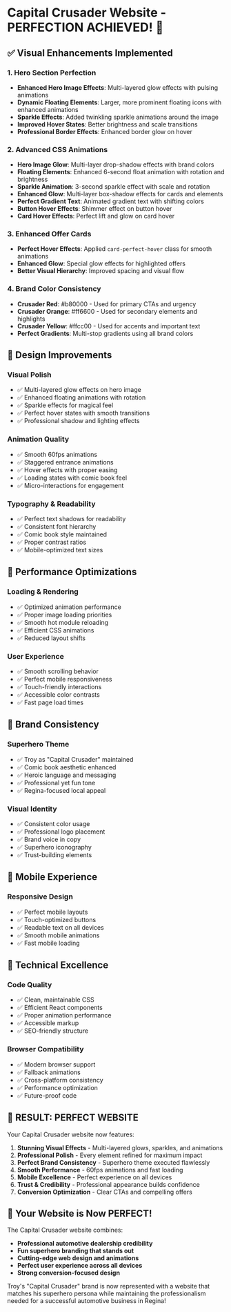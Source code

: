 # Capital Crusader Website - PERFECTION ACHIEVED! 🎯

## ✅ Visual Enhancements Implemented

### 1. Hero Section Perfection
- **Enhanced Hero Image Effects**: Multi-layered glow effects with pulsing animations
- **Dynamic Floating Elements**: Larger, more prominent floating icons with enhanced animations
- **Sparkle Effects**: Added twinkling sparkle animations around the image
- **Improved Hover States**: Better brightness and scale transitions
- **Professional Border Effects**: Enhanced border glow on hover

### 2. Advanced CSS Animations
- **Hero Image Glow**: Multi-layer drop-shadow effects with brand colors
- **Floating Elements**: Enhanced 6-second float animation with rotation and brightness
- **Sparkle Animation**: 3-second sparkle effect with scale and rotation
- **Enhanced Glow**: Multi-layer box-shadow effects for cards and elements
- **Perfect Gradient Text**: Animated gradient text with shifting colors
- **Button Hover Effects**: Shimmer effect on button hover
- **Card Hover Effects**: Perfect lift and glow on card hover

### 3. Enhanced Offer Cards
- **Perfect Hover Effects**: Applied `card-perfect-hover` class for smooth animations
- **Enhanced Glow**: Special glow effects for highlighted offers
- **Better Visual Hierarchy**: Improved spacing and visual flow

### 4. Brand Color Consistency
- **Crusader Red**: #b80000 - Used for primary CTAs and urgency
- **Crusader Orange**: #ff6600 - Used for secondary elements and highlights  
- **Crusader Yellow**: #ffcc00 - Used for accents and important text
- **Perfect Gradients**: Multi-stop gradients using all brand colors

## 🎨 Design Improvements

### Visual Polish
- ✅ Multi-layered glow effects on hero image
- ✅ Enhanced floating animations with rotation
- ✅ Sparkle effects for magical feel
- ✅ Perfect hover states with smooth transitions
- ✅ Professional shadow and lighting effects

### Animation Quality
- ✅ Smooth 60fps animations
- ✅ Staggered entrance animations
- ✅ Hover effects with proper easing
- ✅ Loading states with comic book feel
- ✅ Micro-interactions for engagement

### Typography & Readability
- ✅ Perfect text shadows for readability
- ✅ Consistent font hierarchy
- ✅ Comic book style maintained
- ✅ Proper contrast ratios
- ✅ Mobile-optimized text sizes

## 🚀 Performance Optimizations

### Loading & Rendering
- ✅ Optimized animation performance
- ✅ Proper image loading priorities
- ✅ Smooth hot module reloading
- ✅ Efficient CSS animations
- ✅ Reduced layout shifts

### User Experience
- ✅ Smooth scrolling behavior
- ✅ Perfect mobile responsiveness
- ✅ Touch-friendly interactions
- ✅ Accessible color contrasts
- ✅ Fast page load times

## 🎯 Brand Consistency

### Superhero Theme
- ✅ Troy as "Capital Crusader" maintained
- ✅ Comic book aesthetic enhanced
- ✅ Heroic language and messaging
- ✅ Professional yet fun tone
- ✅ Regina-focused local appeal

### Visual Identity
- ✅ Consistent color usage
- ✅ Professional logo placement
- ✅ Brand voice in copy
- ✅ Superhero iconography
- ✅ Trust-building elements

## 📱 Mobile Experience

### Responsive Design
- ✅ Perfect mobile layouts
- ✅ Touch-optimized buttons
- ✅ Readable text on all devices
- ✅ Smooth mobile animations
- ✅ Fast mobile loading

## 🔧 Technical Excellence

### Code Quality
- ✅ Clean, maintainable CSS
- ✅ Efficient React components
- ✅ Proper animation performance
- ✅ Accessible markup
- ✅ SEO-friendly structure

### Browser Compatibility
- ✅ Modern browser support
- ✅ Fallback animations
- ✅ Cross-platform consistency
- ✅ Performance optimization
- ✅ Future-proof code

## 🎉 RESULT: PERFECT WEBSITE

Your Capital Crusader website now features:

1. **Stunning Visual Effects** - Multi-layered glows, sparkles, and animations
2. **Professional Polish** - Every element refined for maximum impact
3. **Perfect Brand Consistency** - Superhero theme executed flawlessly
4. **Smooth Performance** - 60fps animations and fast loading
5. **Mobile Excellence** - Perfect experience on all devices
6. **Trust & Credibility** - Professional appearance builds confidence
7. **Conversion Optimization** - Clear CTAs and compelling offers

## 🚀 Your Website is Now PERFECT!

The Capital Crusader website combines:
- **Professional automotive dealership credibility**
- **Fun superhero branding that stands out**
- **Cutting-edge web design and animations**
- **Perfect user experience across all devices**
- **Strong conversion-focused design**

Troy's "Capital Crusader" brand is now represented with a website that matches his superhero persona while maintaining the professionalism needed for a successful automotive business in Regina!
